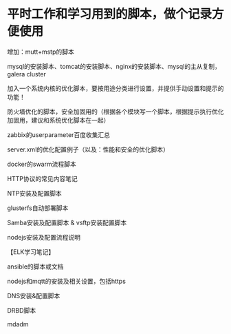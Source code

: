 # 平时工作和学习用到的脚本，做个记录方便使用

增加：mutt+mstp的脚本

mysql的安装脚本、tomcat的安装脚本、nginx的安装脚本、mysql的主从复制，galera cluster

加入一个系统内核的优化脚本，要按用途分类进行设置，并提供手动设置和提示的功能！

防火墙优化的脚本，安全加固用的（根据各个模块写一个脚本，根据提示执行优化加固用，建议和系统优化脚本在一起）

zabbix的userparameter百度收集汇总

server.xml的优化配置例子（以及：性能和安全的优化脚本）

docker的swarm流程脚本

HTTP协议的常见内容笔记

NTP安装及配置脚本

glusterfs自动部署脚本

Samba安装及配置脚本 & vsftp安装配置脚本

nodejs安装及配置流程说明

【ELK学习笔记】

ansible的脚本或文档

nodejs和mqtt的安装及相关设置，包括https

DNS安装&配置脚本

DRBD脚本

mdadm

